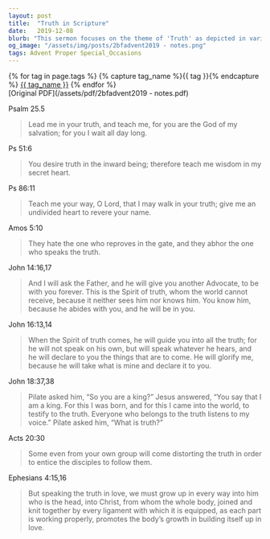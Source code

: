 ```yaml
---
layout: post
title:  "Truth in Scripture"
date:   2019-12-08
blurb: "This sermon focuses on the theme of 'Truth' as depicted in various verses of the Bible. It explores the concept of truth in relation to God, salvation, wisdom, and the Spirit of truth. The sermon also addresses the distortion of truth and the importance of speaking the truth in love for spiritual growth."
og_image: "/assets/img/posts/2bfadvent2019 - notes.png"
tags: Advent Proper Special_Occasions
---    
```

<div class="tag-pills">
  {% for tag in page.tags %}
    {% capture tag_name %}{{ tag }}{% endcapture %}
    <a href="{{ site.baseurl }}/tag/{{ tag_name }}" class="tag-pill">{{ tag_name }}</a>
  {% endfor %}
</div>
[Original PDF](/assets/pdf/2bfadvent2019 - notes.pdf)

Psalm 25.5

> Lead me in your truth, and teach me,
> for you are the God of my salvation;
> for you I wait all day long.

Ps 51:6

> You desire truth in the inward being;
> therefore teach me wisdom in my secret heart.

Ps 86:11

> Teach me your way, O Lord,
> that I may walk in your truth;
> give me an undivided heart to revere your name.

Amos 5:10

> They hate the one who reproves in the gate,
> and they abhor the one who speaks the truth.

John 14:16,17

> And I will ask the Father, and he will give you another Advocate, to be with you forever. This is the Spirit of truth,
> whom the world cannot receive, because it neither sees him nor knows him. You know him, because he abides
> with you, and he will be in you.

John 16:13,14

> When the Spirit of truth comes, he will guide you into all the truth; for he will not speak on his own, but will speak
> whatever he hears, and he will declare to you the things that are to come. He will glorify me, because he will take
> what is mine and declare it to you.

John 18:37,38

> Pilate asked him, “So you are a king?” Jesus answered, “You say that I am a king. For this I was born, and for this I
> came into the world, to testify to the truth. Everyone who belongs to the truth listens to my voice.” Pilate asked
> him, “What is truth?”

Acts 20:30

> Some even from your own group will come distorting the truth in order to entice the disciples to follow them.

Ephesians 4:15,16

> But speaking the truth in love, we must grow up in every way into him who is the head, into Christ, from whom
> the whole body, joined and knit together by every ligament with which it is equipped, as each part is working
> properly, promotes the body’s growth in building itself up in love.
